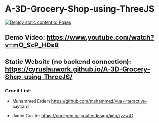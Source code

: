 # A-3D-Grocery-Shop-using-ThreeJS

[![Deploy static content to Pages](https://github.com/cyruslauwork/A-3D-Grocery-Shop-using-ThreeJS/actions/workflows/static.yml/badge.svg)](https://github.com/cyruslauwork/A-3D-Grocery-Shop-using-ThreeJS/actions/workflows/static.yml)

## Demo Video: https://www.youtube.com/watch?v=mO_ScP_HDs8

## Static Website (no backend connection): https://cyruslauwork.github.io/A-3D-Grocery-Shop-using-ThreeJS/

### Credit List:

- Muhammed Erdem https://github.com/muhammed/vue-interactive-paycard

- Jamie Coulter https://codepen.io/jcoulterdesign/pen/ryzvqG
